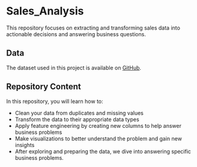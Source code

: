 # Sales_Analysis
This repository focuses on extracting and transforming sales data into actionable decisions and answering business questions.

## Data
The dataset used in this project is available on [GitHub](https://github.com/KeithGalli/Pandas-Data-Science-Tasks).

## Repository Content
In this repository, you will learn how to:
- Clean your data from duplicates and missing values
- Transform the data to their appropriate data types
- Apply feature engineering by creating new columns to help answer business problems
- Make visualizations to better understand the problem and gain new insights
- After exploring and preparing the data, we dive into answering specific business problems.
